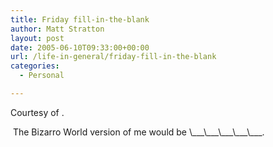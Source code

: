 ```yaml
---
title: Friday fill-in-the-blank
author: Matt Stratton
layout: post
date: 2005-06-10T09:33:00+00:00
url: /life-in-general/friday-fill-in-the-blank
categories:
  - Personal

---
```

Courtesy of .

<!--StartFragment -->&nbsp;The Bizarro World version of me would be \___\___\___\___\___.